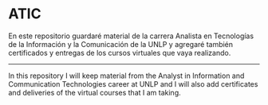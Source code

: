 # ATIC
En este repositorio guardaré material de la carrera Analista en Tecnologías de la Información y la Comunicación de la UNLP
y agregaré también certificados y entregas de los cursos virtuales que vaya realizando. 


---------------------------------------------------------------------------------------------------------------------------
In this repository I will keep material from the Analyst in Information and Communication Technologies career at UNLP
and I will also add certificates and deliveries of the virtual courses that I am taking.
